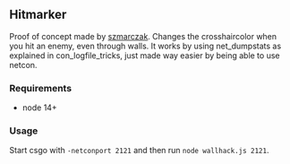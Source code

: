## Hitmarker
Proof of concept made by [szmarczak](https://github.com/szmarczak). Changes the crosshaircolor when you hit an enemy, even through walls. It works by using net_dumpstats as explained in con_logfile_tricks, just made way easier by being able to use netcon.

### Requirements

* node 14+

### Usage

Start csgo with `-netconport 2121` and then run `node wallhack.js 2121`.